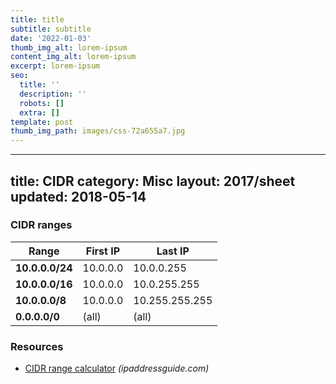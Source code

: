 ```yaml
---
title: title
subtitle: subtitle
date: '2022-01-03'
thumb_img_alt: lorem-ipsum
content_img_alt: lorem-ipsum
excerpt: lorem-ipsum
seo:
  title: ''
  description: ''
  robots: []
  extra: []
template: post
thumb_img_path: images/css-72a655a7.jpg
---
```

---
title: CIDR
category: Misc
layout: 2017/sheet
updated: 2018-05-14
---

### CIDR ranges

| Range           | First IP | Last IP        |
| --------------- | -------- | -------------- |
| **10.0.0.0/24** | 10.0.0.0 | 10.0.0.255     |
| **10.0.0.0/16** | 10.0.0.0 | 10.0.255.255   |
| **10.0.0.0/8**  | 10.0.0.0 | 10.255.255.255 |
| **0.0.0.0/0**   | (all)    | (all)          |

### Resources

- [CIDR range calculator](http://ipaddressguide.com/cidr#range) _(ipaddressguide.com)_
